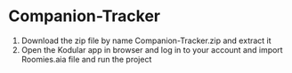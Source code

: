 # Companion-Tracker
1. Download the zip file by name Companion-Tracker.zip and extract it
2. Open the Kodular app in browser and log in to your account and import Roomies.aia file and run the project
